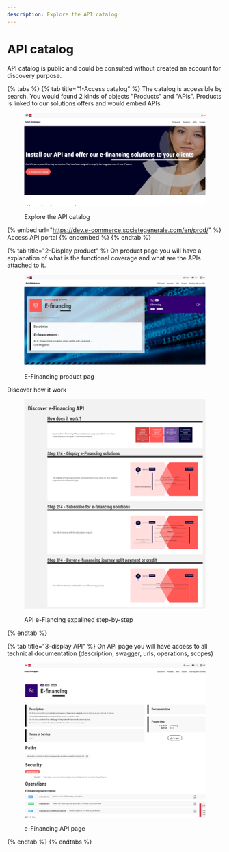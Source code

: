 ```yaml
---
description: Explore the API catalog
---
```


# API catalog

API catalog is public and could be consulted without created an account for discovery purpose.

{% tabs %}
{% tab title="1-Access catalog" %}
The catalog is accessible by search. You would found 2 kinds of objects "Products" and "APIs". Products is linked to our solutions offers and would embed APIs.&#x20;

<figure><img src="../../.gitbook/assets/Annotation 2023-04-24 150652.jpg" alt=""><figcaption><p>Explore the API catalog</p></figcaption></figure>

{% embed url="https://dev.e-commerce.societegenerale.com/en/prod/" %}
Access API portal
{% endembed %}
{% endtab %}

{% tab title="2-Display product" %}
On product page you will have a explanation of what is the functional coverage and what are the APIs attached to it.

<figure><img src="../../.gitbook/assets/Annotation 2023-04-24 151052.jpg" alt=""><figcaption><p>E-Financing product pag</p></figcaption></figure>



Discover how it work

<figure><img src="../../.gitbook/assets/image (8).png" alt=""><figcaption><p>API e-Fiancing expalined step-by-step</p></figcaption></figure>
{% endtab %}

{% tab title="3-display API" %}
On APi page you will have access to all technical documentation (description, swagger, urls, operations, scopes)

<figure><img src="../../.gitbook/assets/Annotation 2023-04-24 152209 (2).jpg" alt=""><figcaption><p>e-Financing API page </p></figcaption></figure>


{% endtab %}
{% endtabs %}
